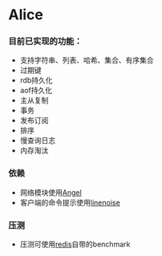 # Alice

### 目前已实现的功能：
+ 支持字符串、列表、哈希、集合、有序集合
+ 过期键
+ rdb持久化
+ aof持久化
+ 主从复制
+ 事务
+ 发布订阅
+ 排序
+ 慢查询日志
+ 内存淘汰

### 依赖
+ 网络模块使用[Angel](https://github.com/yaomer/Angel)
+ 客户端的命令提示使用[linenoise](https://github.com/antirez/linenoise)

### 压测
+ 压测可使用[redis](https://github.com/antirez/redis)自带的benchmark
